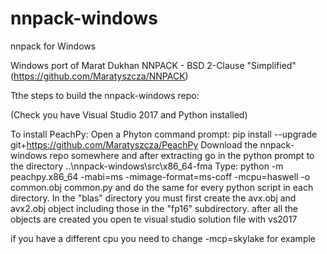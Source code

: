 # nnpack-windows
nnpack for Windows

Windows port of Marat Dukhan NNPACK - BSD 2-Clause "Simplified" (https://github.com/Maratyszcza/NNPACK)

Tthe steps to build the nnpack-windows repo:

(Check you have Visual Studio 2017 and Python installed)

To install PeachPy:
Open a Phyton command prompt:
pip install --upgrade git+https://github.com/Maratyszcza/PeachPy
Download the nnpack-windows repo somewhere and after extracting go in the python prompt to the directory
..\nnpack-windows\src\x86_64-fma
Type:
python -m peachpy.x86_64 -mabi=ms -mimage-format=ms-coff -mcpu=haswell -o common.obj common.py
and do the same for every python script in each directory. In the "blas" directory you must first create the avx.obj and avx2.obj object including those in the "fp16" subdirectory.
after all the objects are created you open te visual studio solution file with vs2017

if you have a different cpu you need to change -mcp=skylake for example
